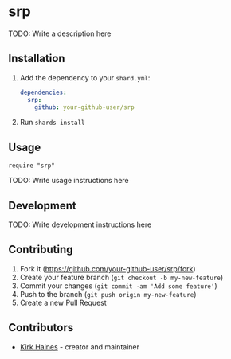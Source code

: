 # srp

TODO: Write a description here

## Installation

1. Add the dependency to your `shard.yml`:

   ```yaml
   dependencies:
     srp:
       github: your-github-user/srp
   ```

2. Run `shards install`

## Usage

```crystal
require "srp"
```

TODO: Write usage instructions here

## Development

TODO: Write development instructions here

## Contributing

1. Fork it (<https://github.com/your-github-user/srp/fork>)
2. Create your feature branch (`git checkout -b my-new-feature`)
3. Commit your changes (`git commit -am 'Add some feature'`)
4. Push to the branch (`git push origin my-new-feature`)
5. Create a new Pull Request

## Contributors

- [Kirk Haines](https://github.com/your-github-user) - creator and maintainer
